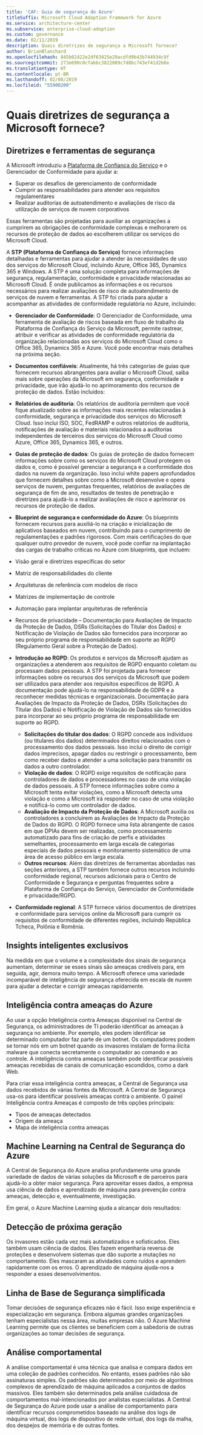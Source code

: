 ```yaml
---
title: 'CAF: Guia de segurança do Azure'
titleSuffix: Microsoft Cloud Adoption Framework for Azure
ms.service: architecture-center
ms.subservice: enterprise-cloud-adoption
ms.custom: governance
ms.date: 02/11/2019
description: Quais diretrizes de segurança a Microsoft fornece?
author: BrianBlanchard
ms.openlocfilehash: 845b02422e2df63425e29acdfd9b43b744934c9f
ms.sourcegitcommit: 273e690c0cfabbc3822089c7d8bc743ef41d2b6e
ms.translationtype: HT
ms.contentlocale: pt-BR
ms.lasthandoff: 02/08/2019
ms.locfileid: "55900200"
---
```

<!-- markdownlint-disable MD026 -->

# <a name="what-security-guidance-does-microsoft-provide"></a>Quais diretrizes de segurança a Microsoft fornece?

## <a name="security-guidance-and-tools"></a>Diretrizes e ferramentas de segurança

A Microsoft introduziu a [Plataforma de Confiança do Serviço](https://servicetrust.microsoft.com) e o Gerenciador de Conformidade para ajudar a:

- Superar os desafios de gerenciamento de conformidade
- Cumprir as responsabilidades para atender aos requisitos regulamentares
- Realizar auditorias de autoatendimento e avaliações de risco da utilização de serviços de nuvem corporativos

Essas ferramentas são projetadas para auxiliar as organizações a cumprirem as obrigações de conformidade complexas e melhorarem os recursos de proteção de dados ao escolherem utilizar os serviços do Microsoft Cloud.

A **STP (Plataforma de Confiança do Serviço)** fornece informações detalhadas e ferramentas para ajudar a atender às necessidades de uso dos serviços do Microsoft Cloud, incluindo Azure, Office 365, Dynamics 365 e Windows. A STP é uma solução completa para informações de segurança, regulamentação, conformidade e privacidade relacionadas ao Microsoft Cloud. É onde publicamos as informações e os recursos necessários para realizar avaliações de risco de autoatendimento de serviços de nuvem e ferramentas. A STP foi criada para ajudar a acompanhar as atividades de conformidade regulatória no Azure, incluindo:

- **Gerenciador de Conformidade**: O Gerenciador de Conformidade, uma ferramenta de avaliação de riscos baseada em fluxo de trabalho da Plataforma de Confiança do Serviço da Microsoft, permite rastrear, atribuir e verificar as atividades de conformidade regulatória da organização relacionadas aos serviços do Microsoft Cloud como o Office 365, Dynamics 365 e Azure. Você pode encontrar mais detalhes na próxima seção.
- **Documentos confiáveis**: Atualmente, há três categorias de guias que fornecem recursos abrangentes para avaliar o Microsoft Cloud, saiba mais sobre operações da Microsoft em segurança, conformidade e privacidade, que irão ajudá-lo no aprimoramento dos recursos de proteção de dados. Estão incluídos:
- **Relatórios de auditoria**: Os relatórios de auditoria permitem que você fique atualizado sobre as informações mais recentes relacionadas à conformidade, segurança e privacidade dos serviços do Microsoft Cloud. Isso inclui ISO, SOC, FedRAMP e outros relatórios de auditoria, notificações de avaliação e materiais relacionados a auditorias independentes de terceiros dos serviços do Microsoft Cloud como Azure, Office 365, Dynamics 365, e outros.
- **Guias de proteção de dados**: Os guias de proteção de dados fornecem informações sobre como os serviços do Microsoft Cloud protegem os dados e, como é possível gerenciar a segurança e a conformidade dos dados na nuvem da organização. Isso inclui white papers aprofundados que fornecem detalhes sobre como a Microsoft desenvolve e opera serviços de nuvem, perguntas frequentes, relatórios de avaliações de segurança de fim de ano, resultados de testes de penetração e diretrizes para ajudá-lo a realizar avaliações de risco e aprimorar os recursos de proteção de dados.
- **Blueprint de segurança e conformidade do Azure**: Os blueprints fornecem recursos para auxiliá-lo na criação e inicialização de aplicativos baseados em nuvem, contribuindo para o cumprimento de regulamentações e padrões rigorosos. Com mais certificações do que qualquer outro provedor de nuvem, você pode confiar na implantação das cargas de trabalho críticas no Azure com blueprints, que incluem:

- Visão geral e diretrizes específicas do setor
- Matriz de responsabilidades do cliente
- Arquiteturas de referência com modelos de risco
- Matrizes de implementação de controle
- Automação para implantar arquiteturas de referência
- Recursos de privacidade – Documentação para Avaliações de Impacto da Proteção de Dados, DSRs (Solicitações do Titular dos Dados) e Notificação de Violação de Dados são fornecidos para incorporar ao seu próprio programa de responsabilidade em suporte ao RGPD (Regulamento Geral sobre a Proteção de Dados).

- **Introdução ao RGPD**: Os produtos e serviços da Microsoft ajudam as organizações a atenderem aos requisitos de RGPD enquanto coletam ou processam dados pessoais. A STP foi projetada para fornecer informações sobre os recursos dos serviços da Microsoft que podem ser utilizados para atender aos requisitos específicos de RGPD. A documentação pode ajudá-lo na responsabilidade de GDPR e a reconhecer medidas técnicas e organizacionais. Documentação para Avaliações de Impacto da Proteção de Dados, DSRs (Solicitações do Titular dos Dados) e Notificação de Violação de Dados são fornecidos para incorporar ao seu próprio programa de responsabilidade em suporte ao RGPD.
  - **Solicitações do titular dos dados**: O RGPD concede aos indivíduos (ou titulares dos dados) determinados direitos relacionados com o processamento dos dados pessoais. Isso inclui o direito de corrigir dados imprecisos, apagar dados ou restringir o processamento, bem como receber dados e atender a uma solicitação para transmitir os dados a outro controlador.
  - **Violação de dados**: O RGPD exige requisitos de notificação para controladores de dados e processadores no caso de uma violação de dados pessoais. A STP fornece informações sobre como a Microsoft tenta evitar violações, como a Microsoft detecta uma violação e como a Microsoft irá responder no caso de uma violação e notificá-lo como um controlador de dados.
  - **Avaliação de Impacto da Proteção de Dados**: A Microsoft auxilia os controladores a concluírem as Avaliações de Impacto da Proteção de Dados do RGPD. O RGPD fornece uma lista abrangente de casos em que DPIAs devem ser realizadas, como processamento automatizado para fins de criação de perfis e atividades semelhantes, processamento em larga escala de categorias especiais de dados pessoais e monitoramento sistemático de uma área de acesso público em larga escala.
  - **Outros recursos**: Além das diretrizes de ferramentas abordadas nas seções anteriores, a STP também fornece outros recursos incluindo conformidade regional, recursos adicionais para o Centro de Conformidade e Segurança e perguntas frequentes sobre a Plataforma de Confiança do Serviço, Gerenciador de Conformidade e privacidade/RGPD.
- **Conformidade regional**: A STP fornece vários documentos de diretrizes e conformidade para serviços online da Microsoft para cumprir os requisitos de conformidade de diferentes regiões, incluindo República Tcheca, Polônia e Romênia.

## <a name="unique-intelligent-insights"></a>Insights inteligentes exclusivos

Na medida em que o volume e a complexidade dos sinais de segurança aumentam, determinar se esses sinais são ameaças credíveis para, em seguida, agir, demora muito tempo. A Microsoft oferece uma variedade incomparável de inteligência de segurança oferecida em escala de nuvem para ajudar a detectar e corrigir ameaças rapidamente.

## <a name="azure-threat-intelligence"></a>Inteligência contra ameaças do Azure

Ao usar a opção Inteligência contra Ameaças disponível na Central de Segurança, os administradores de TI poderão identificar as ameaças à segurança no ambiente. Por exemplo, eles podem identificar se determinado computador faz parte de um botnet. Os computadores podem se tornar nós em um botnet quando os invasores instalam de forma ilícita malware que conecta secretamente o computador ao comando e ao controle. A inteligência contra ameaças também pode identificar possíveis ameaças recebidas de canais de comunicação escondidos, como a dark Web.

Para criar essa inteligência contra ameaças, a Central de Segurança usa dados recebidos de várias fontes da Microsoft. A Central de Segurança usa-os para identificar possíveis ameaças contra o ambiente. O painel Inteligência contra Ameaças é composto de três opções principais:

- Tipos de ameaças detectados
- Origem da ameaça
- Mapa de inteligência contra ameaças

## <a name="machine-learning-in-azure-security-center"></a>Machine Learning na Central de Segurança do Azure

A Central de Segurança do Azure analisa profundamente uma grande variedade de dados de várias soluções da Microsoft e de parceiros para ajudá-lo a obter maior segurança. Para aproveitar esses dados, a empresa usa ciência de dados e aprendizado de máquina para prevenção contra ameaças, detecção e, eventualmente, investigação.

Em geral, o Azure Machine Learning ajuda a alcançar dois resultados:

## <a name="next-generation-detection"></a>Detecção de próxima geração

Os invasores estão cada vez mais automatizados e sofisticados. Eles também usam ciência de dados. Eles fazem engenharia reversa de proteções e desenvolvem sistemas que dão suporte a mutações no comportamento. Eles mascaram as atividades como ruídos e aprendem rapidamente com os erros. O aprendizado de máquina ajuda-nos a responder a esses desenvolvimentos.

## <a name="simplified-security-baseline"></a>Linha de Base de Segurança simplificada

Tomar decisões de segurança eficazes não é fácil. Isso exige experiência e especialização em segurança. Embora algumas grandes organizações tenham especialistas nessa área, muitas empresas não. O Azure Machine Learning permite que os clientes se beneficiem com a sabedoria de outras organizações ao tomar decisões de segurança.

## <a name="behavioral-analytics"></a>Análise comportamental

A análise comportamental é uma técnica que analisa e compara dados em uma coleção de padrões conhecidos. No entanto, esses padrões não são assinaturas simples. Os padrões são determinados por meio de algoritmos complexos de aprendizado de máquina aplicados a conjuntos de dados massivos. Eles também são determinados pela análise cuidadosa de comportamentos mal-intencionados por analistas especialistas. A Central de Segurança do Azure pode usar a análise de comportamento para identificar recursos comprometidos baseado na análise dos logs de máquina virtual, dos logs de dispositivo de rede virtual, dos logs da malha, dos despejos de memória e de outras fontes.
